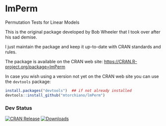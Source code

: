# lmPerm
Permutation Tests for Linear Models

This is the original package developed by Bob Wheeler that I took over after his sad demise.

I just maintain the package and keep it up-to-date with CRAN standards and rules.

The package is available on the CRAN web site: 
https://CRAN.R-project.org/package=lmPerm

In case you wish using a version not yet on the CRAN web site you can use the `devtools` package:

```r
install.packages("devtools")  ## if not already installed
devtools::install_github("mtorchiano/lmPerm")
```

### Dev Status

[![CRAN Release](http://www.r-pkg.org/badges/version-last-release/lmPerm)](http://cran.r-project.org/web/packages/lmPerm)
[![Downloads](http://cranlogs.r-pkg.org/badges/last-month/lmPerm)](https://cranlogs.r-pkg.org)
